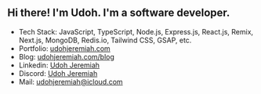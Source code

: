 ## Hi there! I'm Udoh. I'm a software developer.

- Tech Stack: JavaScript, TypeScript, Node.js, Express.js, React.js, Remix, Next.js, MongoDB, Redis.io, Tailwind CSS,
  GSAP, etc.
- Portfolio: [udohjeremiah.com](https://udohjeremiah.com)
- Blog: [udohjeremiah.com/blog](https://udohjeremiah.com/blog)
- Linkedin: [Udoh Jeremiah](https://www.linkedin.com/in/udoh-jeremiah-02a640304)
- Discord: [Udoh Jeremiah](https://discordapp.com/users/1229921586149331066)
- Mail: [udohjeremiah@icloud.com](mailto:udohjeremiah@icloud.com)
